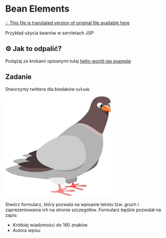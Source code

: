 # Bean Elements

[:bulb: This file is translated version of original file available here](README.md)

Przykład użycia beanów w servletach JSP

## :gear: Jak to odpalić?
Podążaj za krokami opisanymi tutaj [hello-world-jsp example](../00_hello-world-jsp/README.pl.md)

## Zadanie
Stworzymy twittera dla biedaków `Gołomb`

![.images/pigeon.jpg](.images/pigeon.jpg)

Stwórz formularz, który pozwala na wpisanie tekstu tzw. gruch i zaprezentowania ich na stronie szczegółów.
Formularz będzie pozwalał na zapis:
- Krótkiej wiadomości do 160 znaków
- Autora wpisu
